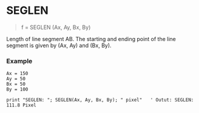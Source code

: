 # SEGLEN

> f = SEGLEN (Ax, Ay, Bx, By)

Length of line segment AB. The starting and ending point of the line segment is given by (Ax, Ay) and (Bx, By).

### Example

```
Ax = 150
Ay = 50
Bx = 50
By = 100

print "SEGLEN: "; SEGLEN(Ax, Ay, Bx, By); " pixel"   ' Outut: SEGLEN: 111.8 Pixel
```

